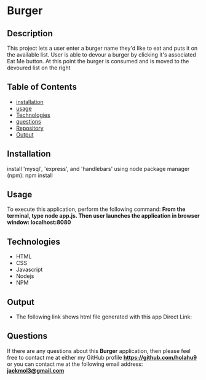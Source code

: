  
# Burger

## Description
This project lets a user enter a burger name they'd like to eat and puts it on the available list. User is able to devour a burger by clicking it's associated Eat Me button. At this point the burger is consumed and is moved to the devoured list on the right

## Table of Contents
* [installation](#installation)
* [usage](#usage)
* [Technologies](#Technologies)
* [questions](#questions)
* [Repository](#Repository)
* [Output](#Output)

## Installation
install 'mysql', 'express', and 'handlebars' using node package manager (npm): npm install

## Usage
To execute this application, perform the following command:
**From the terminal, type node app.js. Then user launches the application in browser window: localhost:8080**


## Technologies
* HTML
* CSS
* Javascript
* Nodejs
* NPM


## Output
* The following link shows html file generated with this app
 Direct Link: 

## Questions
If there are any questions about this **Burger** application, then please feel
 free to contact me at either my GitHub profile
**https://github.com/holahu9**
or you can contact me at the following email address:
**jackmol3@gmail.com**
